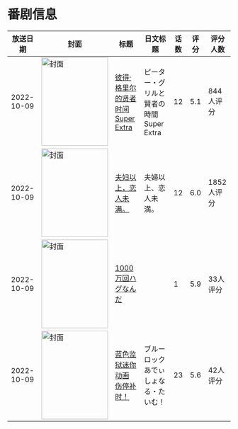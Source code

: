 # 番剧信息

|放送日期|封面|标题|日文标题|话数|评分|评分人数|
|---|---|---|---|---|---|---|
|2022-10-09|<img src="//lain.bgm.tv/pic/cover/c/65/14/356793_ECCRS.jpg" alt="封面" style="width:150px;height:200px;object-fit:cover;">|[彼得·格里尔的贤者时间 Super Extra](https://bangumi.tv/subject/356793)|ピーター・グリルと賢者の時間 Super Extra|12|5.1|844人评分|
|2022-10-09|<img src="//lain.bgm.tv/pic/cover/c/6d/2c/359177_OOypP.jpg" alt="封面" style="width:150px;height:200px;object-fit:cover;">|[夫妇以上，恋人未满。](https://bangumi.tv/subject/359177)|夫婦以上、恋人未満。|12|6.0|1852人评分|
|2022-10-09|<img src="//lain.bgm.tv/pic/cover/c/f0/80/404617_4FBFw.jpg" alt="封面" style="width:150px;height:200px;object-fit:cover;">|[1000万回ハグなんだ](https://bangumi.tv/subject/404617)||1|5.9|33人评分|
|2022-10-09|<img src="//lain.bgm.tv/pic/cover/c/2f/94/450343_T5DgG.jpg" alt="封面" style="width:150px;height:200px;object-fit:cover;">|[蓝色监狱迷你动画 伤停补时！](https://bangumi.tv/subject/450343)|ブルーロック あでぃしょなる・たいむ！|23|5.6|42人评分|
